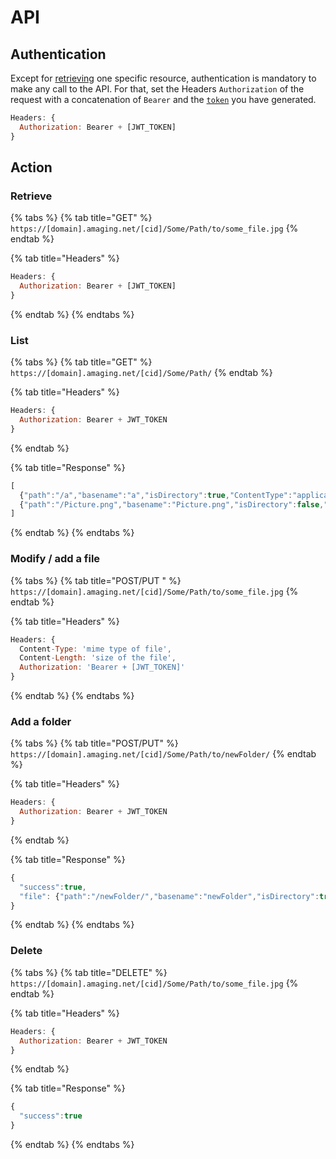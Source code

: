 # API

## Authentication

Except for [retrieving](api.md) one specific resource, authentication is mandatory to make any call to the API. For that, set the Headers `Authorization` of the request with a concatenation of `Bearer` and the [`token`](authentication.md) you have generated.

```javascript
Headers: {
  Authorization: Bearer + [JWT_TOKEN]
}
```

## Action

### Retrieve

{% tabs %}
{% tab title="GET" %}
`https://[domain].amaging.net/[cid]/Some/Path/to/some_file.jpg`
{% endtab %}

{% tab title="Headers" %}
```javascript
Headers: {
  Authorization: Bearer + [JWT_TOKEN]
}
```
{% endtab %}
{% endtabs %}

### List

{% tabs %}
{% tab title="GET" %}
`https://[domain].amaging.net/[cid]/Some/Path/`
{% endtab %}

{% tab title="Headers" %}
```javascript
Headers: {
  Authorization: Bearer + JWT_TOKEN
}
```
{% endtab %}

{% tab title="Response" %}
```javascript
[
  {"path":"/a","basename":"a","isDirectory":true,"ContentType":"application/x-directory","ContentLength":0,"ETag":"\"0\"","LastModified":"2018-09-07T08:58:29.000Z"},
  {"path":"/Picture.png","basename":"Picture.png","isDirectory":false,"ContentLength":37450,"ETag":"\"37450\"","LastModified":"2018-09-11T12:55:03.000Z","ContentType":"image/png"}
]
```
{% endtab %}
{% endtabs %}

### Modify / add a file

{% tabs %}
{% tab title="POST/PUT " %}
`https://[domain].amaging.net/[cid]/Some/Path/to/some_file.jpg`
{% endtab %}

{% tab title="Headers" %}
```javascript
Headers: {
  Content-Type: 'mime type of file',
  Content-Length: 'size of the file',
  Authorization: 'Bearer + [JWT_TOKEN]'
}
```
{% endtab %}
{% endtabs %}

### Add a folder

{% tabs %}
{% tab title="POST/PUT" %}
`https://[domain].amaging.net/[cid]/Some/Path/to/newFolder/`
{% endtab %}

{% tab title="Headers" %}
```javascript
Headers: {
  Authorization: Bearer + JWT_TOKEN
}
```
{% endtab %}

{% tab title="Response" %}
```javascript
{
  "success":true,
  "file": {"path":"/newFolder/","basename":"newFolder","isDirectory":true,"ContentType":"application/x-directory","ContentLength":0,"ETag":"\"0\"","LastModified":"2018-09-12T10:23:01.000Z"}
}
```
{% endtab %}
{% endtabs %}

### Delete

{% tabs %}
{% tab title="DELETE" %}
`https://[domain].amaging.net/[cid]/Some/Path/to/some_file.jpg`
{% endtab %}

{% tab title="Headers" %}
```javascript
Headers: {
  Authorization: Bearer + JWT_TOKEN
}
```
{% endtab %}

{% tab title="Response" %}
```javascript
{
  "success":true
}
```
{% endtab %}
{% endtabs %}

